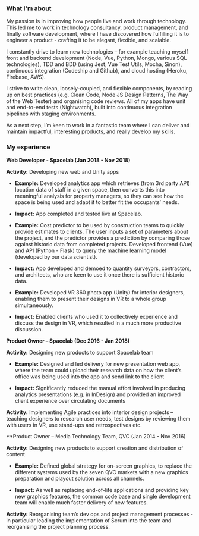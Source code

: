 ###  What I'm about

My passion is in improving how people live and work through technology. This led me to work in technology consultancy, product management, and finally software development, where I have discovered how fulfilling it is to engineer a product - crafting it to be elegant, flexible, and scalable. 

I constantly drive to learn new technologies – for example teaching myself front and backend development (Node, Vue, Python, Mongo, various SQL technologies), TDD and BDD (using Jest, Vue Test Utils, Mocha, Sinon), continuous integration (Codeship and Github), and cloud hosting (Heroku, Firebase, AWS).

I strive to write clean, loosely-coupled, and flexible components, by reading up on best practices (e.g. Clean Code, Node JS Design Patterns, The Way of the Web Tester) and organising code reviews. All of my apps have unit and end-to-end tests (Nightwatch), built into continuous integration pipelines with staging environments. 

As a next step, I’m keen to work in a fantastic team where I can deliver and maintain impactful, interesting products, and really develop my skills. 



### My experience

**Web Developer - Spacelab (Jan 2018 - Nov 2018)**

**Activity:** Developing new web and Unity apps

- **Example:** Developed analytics app which retrieves (from 3rd party API) location data of staff in a given space, then converts this into meaningful analysis for property managers, so they can see how the space is being used and adapt it to better fit the occupants’ needs.

- **Impact:** App completed and tested live at Spacelab.

- **Example:** Cost predictor to be used by construction teams to quickly provide estimates to clients. The user inputs a set of parameters about the project, and the predictor provides a prediction by comparing those against historic data from completed projects. Developed frontend (Vue) and API (Python - Flask) to query the machine learning model (developed by our data scientist). 

- **Impact:** App developed and demoed to quantity surveyors, contractors, and architects, who are keen to use it once there is sufficient historic data.

-	**Example:** Developed VR 360 photo app (Unity) for interior designers, enabling them to present their designs in VR to a whole group simultaneously. 

-	**Impact:** Enabled clients who used it to collectively experience and discuss the design in VR, which resulted in a much more productive discussion.


**Product Owner – Spacelab (Dec 2016 - Jan 2018)**

**Activity:** Designing new products to support Spacelab team

-	**Example:** Designed and led delivery for new presentation web app, where the team could upload their research data on how the client’s office was being used into the app and send link to the client

-	**Impact:** Significantly reduced the manual effort involved in producing analytics presentations (e.g. in InDesign) and provided an improved client experience over circulating documents

**Activity:** Implementing Agile practices into interior design projects – teaching designers to research user needs, test designs by reviewing them with users in VR, use stand-ups and retrospectives etc.


**Product Owner – Media Technology Team, QVC (Jan 2014 - Nov 2016)

**Activity:** Designing new products to support creation and distribution of content

-	**Example:** Defined global strategy for on-screen graphics, to replace the different systems used by the seven QVC markets with a new graphics preparation and playout solution across all channels. 

-	**Impact:** As well as replacing end-of-life applications and providing key new graphics features, the common code base and single development team will enable much faster delivery of new features.

**Activity:** Reorganising team’s dev ops and project management processes - in particular leading the implementation of Scrum into the team and reorganising the project planning process.



